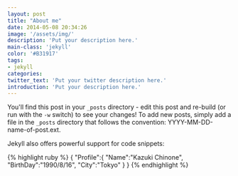 ```yaml
---
layout: post
title: "About me"
date: 2014-05-08 20:34:26
image: '/assets/img/'
description: 'Put your description here.'
main-class: 'jekyll'
color: '#B31917'
tags:
- jekyll
categories:
twitter_text: 'Put your twitter description here.'
introduction: 'Put your description here.'
---
```


You'll find this post in your `_posts` directory - edit this post and re-build (or run with the `-w` switch) to see your changes!
To add new posts, simply add a file in the `_posts` directory that follows the convention: YYYY-MM-DD-name-of-post.ext.

Jekyll also offers powerful support for code snippets:

{% highlight ruby %}
{
  "Profile":{ 
      "Name":"Kazuki Chinone", 
      "BirthDay":"1990/8/16", 
      "City":"Tokyo" 
  }
}
{% endhighlight %}